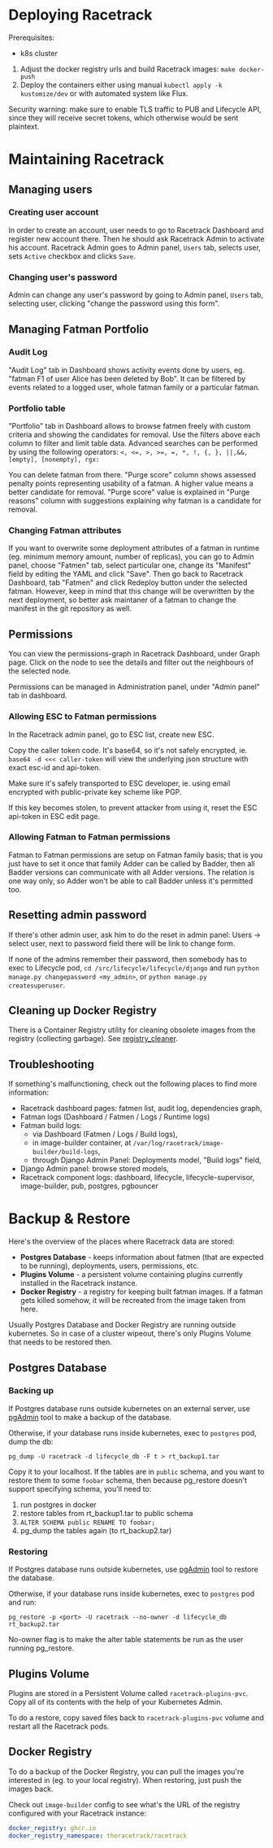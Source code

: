 # Deploying Racetrack

Prerequisites:
- k8s cluster

1. Adjust the docker registry urls and build Racetrack images: `make docker-push`
2. Deploy the containers either using manual `kubectl apply -k kustomize/dev`
or with automated system like Flux.

Security warning: make sure to enable TLS traffic to PUB and Lifecycle API, since
they will receive secret tokens, which otherwise would be sent plaintext.

# Maintaining Racetrack

## Managing users

### Creating user account
In order to create an account, 
user needs to go to Racetrack Dashboard and register new account there.
Then he should ask Racetrack Admin to activate his account.
Racetrack Admin goes to Admin panel, `Users` tab, selects user, 
sets `Active` checkbox and clicks `Save`.

### Changing user's password
Admin can change any user's password by going to Admin panel, `Users` tab, 
selecting user, clicking "change the password using this form".


## Managing Fatman Portfolio

### Audit Log
"Audit Log" tab in Dashboard shows activity events done by users,
eg. "fatman F1 of user Alice has been deleted by Bob".
It can be filtered by events related to a logged user,
whole fatman family or a particular fatman.

### Portfolio table
"Portfolio" tab in Dashboard allows to browse fatmen freely
with custom criteria and showing the candidates for removal.
Use the filters above each column to filter and limit table data. 
Advanced searches can be performed by using the following operators:
`<, <=, >, >=, =, *, !, {, }, ||,&&, [empty], [nonempty], rgx:`

You can delete fatman from there.
"Purge score" column shows assessed penalty points representing usability of a fatman.
A higher value means a better candidate for removal.
"Purge score" value is explained in "Purge reasons" column
with suggestions explaining why fatman is a candidate for removal.

### Changing Fatman attributes
If you want to overwrite some deployment attributes of a fatman in runtime 
(eg. minimum memory amount, number of replicas),
you can go to Admin panel, choose "Fatmen" tab, select particular one,
change its "Manifest" field by editing the YAML and click "Save".
Then go back to Racetrack Dashboard, tab "Fatmen" and click Redeploy button under the selected fatman.
However, keep in mind that this change will be overwritten by the next deployment,
so better ask maintaner of a fatman to change the manifest in the git repository as well.

## Permissions

You can view the permissions-graph in Racetrack Dashboard, under Graph page.
Click on the node to see the details and filter out the neighbours of the selected node.

Permissions can be managed in Administration panel, under "Admin panel" tab in dashboard.

### Allowing ESC to Fatman permissions

In the Racetrack admin panel, go to ESC list, create new ESC.

Copy the caller token code. It's base64, so it's not safely encrypted, ie.
`base64 -d <<< caller-token` will view the underlying json structure
with exact esc-id and api-token.

Make sure it's safely transported to ESC developer, ie. using email encrypted with
public-private key scheme like PGP.

If this key becomes stolen, to prevent attacker from using it, reset the ESC api-token
in ESC edit page.


### Allowing Fatman to Fatman permissions

Fatman to Fatman permissions are setup on Fatman family basis; that is you just
have to set it once that family Adder can be called by Badder, then all Badder
versions can communicate with all Adder versions. The relation is one way only,
so Adder won't be able to call Badder unless it's permitted too.

## Resetting admin password

If there's other admin user, ask him to do the reset in admin panel:
Users -> select user, next to password field there will be link to change form.

If none of the admins remember their password, then somebody has to exec
to Lifecycle pod, `cd /src/lifecycle/lifecycle/django` and run 
`python manage.py changepassword <my_admin>`, or `python manage.py createsuperuser`.

## Cleaning up Docker Registry

There is a Container Registry utility for cleaning obsolete images from the registry
(collecting garbage).
See [registry_cleaner](../utils/registry_cleaner/README.md).


## Troubleshooting
If something's malfunctioning, check out the following places to find more information:

- Racetrack dashboard pages: fatmen list, audit log, dependencies graph,
- Fatman logs (Dashboard / Fatmen / Logs / Runtime logs)
- Fatman build logs:
    - via Dashboard (Fatmen / Logs / Build logs),
    - in image-builder container, at `/var/log/racetrack/image-builder/build-logs`,
    - through Django Admin Panel: Deployments model, "Build logs" field,
- Django Admin panel: browse stored models,
- Racetrack component logs: dashboard, lifecycle, lifecycle-supervisor, image-builder, pub, postgres, pgbouncer


# Backup & Restore

Here's the overview of the places where Racetrack data are stored:
- **Postgres Database** - keeps information about fatmen
  (that are expected to be running), deployments, users, permissions, etc.
- **Plugins Volume** - a persistent volume containing plugins 
  currently installed in the Racetrack instance.
- **Docker Registry** - a registry for keeping built fatman images.
  If a fatman gets killed somehow, it will be recreated from the image taken from here.

Usually Postgres Database and Docker Registry are running outside kubernetes.
So in case of a cluster wipeout, there's only Plugins Volume that needs to be restored then.

## Postgres Database
### Backing up
If Postgres database runs outside kubernetes on an external server,
use [pgAdmin](https://www.pgadmin.org/docs/pgadmin4/development/backup_and_restore.html)
tool to make a backup of the database.

Otherwise, if your database runs inside kubernetes, 
exec to `postgres` pod, dump the db:
```
pg_dump -U racetrack -d lifecycle_db -F t > rt_backup1.tar
```

Copy it to your localhost. If the tables are in `public` schema, and you want to restore them to some `foobar` schema,
then because pg_restore doesn't support specifying schema, you'll need to:
1. run postgres in docker
2. restore tables from rt_backup1.tar to public schema
3. `ALTER SCHEMA public RENAME TO foobar;`
4. pg_dump the tables again (to rt_backup2.tar)

### Restoring
If Postgres database runs outside kubernetes,
use [pgAdmin](https://www.pgadmin.org/docs/pgadmin4/development/backup_and_restore.html)
tool to restore the database.

Otherwise, if your database runs inside kubernetes, 
exec to `postgres` pod and run: 
```
pg_restore -p <port> -U racetrack --no-owner -d lifecycle_db rt_backup2.tar
```
No-owner flag is to make the alter table statements be run as the user running pg_restore.

## Plugins Volume
Plugins are stored in a Persistent Volume called `racetrack-plugins-pvc`.
Copy all of its contents with the help of your Kubernetes Admin.

To do a restore, copy saved files back to `racetrack-plugins-pvc` 
volume and restart all the Racetrack pods.

## Docker Registry
To do a backup of the Docker Registry, you can pull the images you're interested in (eg. to your local registry).
When restoring, just push the images back.

Check out `image-builder` config to see what's the URL of the registry configured with your Racetrack instance:
```yaml
docker_registry: ghcr.io
docker_registry_namespace: theracetrack/racetrack
```

